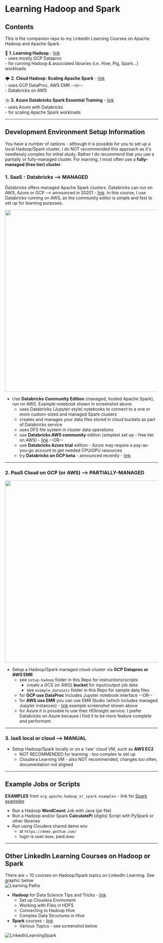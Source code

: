 # Learning Hadoop and Spark

## Contents

This is the companion repo to my LinkedIn Learning Courses on Apache Hadoop and Apache Spark.  

🐘  **1. Learning Hadoop** - [link](https://www.linkedin.com/learning/learning-hadoop-2)   
    - uses mostly GCP Dataproc   
    - for running Hadoop & associated libraries (i.e. Hive, Pig, Spark...) workloads    
    
🌩️  **2. Cloud Hadoop: Scaling Apache Spark** - [link](https://www.linkedin.com/learning/cloud-hadoop-scaling-apache-spark)   
    - uses GCP DataProc, AWS EMR --or--   
    - Databricks on AWS  
    
⛈️  **3. Azure Databricks Spark Essential Training** - [link](https://www.linkedin.com/learning/azure-databricks-essential-training)  
    - uses Azure with Databricks  
    - for scaling Apache Spark workloads  

---

## Development Environment Setup Information

You have a number of options - although it is possible for you to set up a local Hadoop/Spark cluster, I do NOT recommended this approach as it's needlessly complex for initial study.  Rather I do recommend that you use a partially or fully-managed cluster.  For learning, I most often use a **fully-managed (free tier) cluster**.  

### 1. SaaS - Databricks --> MANAGED

Databricks offers managed Apache Spark clusters.  Databricks can run on AWS, Azure or GCP --> announced in 20201 - [link](https://cloud.google.com/databricks).
In this course, I use Databricks running on AWS, as the community editor is simple and fast to set up for learning purposes.

<img src="https://github.com/lynnlangit/learning-hadoop-and-spark/blob/master/images/word-count-databricks.png" width=600>
    
- Use **Databricks Community Edition** (managed, hosted Apache Spark), run on AWS.  Example notebook shown in screenshot above.
    - uses Databricks (Jupyter-style) notebooks to connect to a one or more custom-sized and managed Spark clusters
    - creates and manages your data files stored in cloud buckets as part of Databricks service 
    - uses DFS file system in cluster data operations
    - use **Databricks AWS community** edition (simplest set up - free tier on AWS) - [link](https://databricks.com/try-databricks) --OR--
    - use **Databricks Azure trial** edition - Azure may require a pay-as-you-go account to get needed CPU/GPU resources
    - try **Databricks on GCP beta** - announced recently - [link](https://cloud.google.com/databricks)
    
---

### 2. PaaS Cloud on GCP (or AWS) --> PARTIALLY-MANAGED

<img src="https://github.com/lynnlangit/learning-hadoop-and-spark/blob/master/images/emr-studio.png" width=600>

- Setup a Hadoop/Spark managed cloud-cluster via **GCP Dataproc or AWS EMR**
    - see `setup-hadoop` folder in this Repo for instructions/scripts
        - create a GCS (or AWS) **bucket** for input/output job data
        - see `example_datasets` folder in this Repo for sample data files
    - for **GCP use DataProc** includes Jupyter notebook interface --OR--
    - for **AWS use EMR** you can use EMR Studio (which includes managed Jupyter instances) - [link](https://aws.amazon.com/blogs/big-data/amazon-emr-studio-preview-a-new-notebook-first-ide-experience-with-amazon-emr/) example screenshot shown above
    - for Azure it is possible to use their HDInsight service.  I prefer Databricks on Azure because I find it to be more feature complete and performant. 
    

---

### 3. IaaS local or cloud --> MANUAL
    
- Setup Hadoop/Spark locally or on a 'raw' cloud VM, such as **AWS EC2**
    - NOT RECOMMENDED for learning - too complex to set up
    - Cloudera Learning VM - also NOT recommended, changes too often, documentation not aligned

---
 
## Example Jobs or Scripts

**EXAMPLES** from `org.apache.hadoop_or_spark.examples` - link for [Spark examples](https://github.com/apache/spark/tree/master/examples/src/main/scala/org/apache/spark/examples)

- Run a Hadoop **WordCount** Job with Java (jar file)
- Run a Hadoop and/or Spark **CalculatePi** (digits) Script with PySpark or other libraries
- Run using Cloudera shared demo env 
    - at `https://demo.gethue.com/` 
    - login is user:`demo`, pwd:`demo`
---

## Other LinkedIn Learning Courses on Hadoop or Spark

There are ~ 10 courses on Hadoop/Spark topics on LinkedIn Learning.  See graphic below  
![Learning Paths](https://github.com/lynnlangit/learning-hadoop-and-spark/blob/master/images/path.png)

- **Hadoop** for Data Science Tips and Tricks - [link](https://www.linkedin.com/learning/hadoop-for-data-science-tips-tricks-techniques)
    - Set up Cloudera Enviroment
    - Working with Files in HDFS
    - Connecting to Hadoop Hive
    - Complex Data Structures in Hive
- **Spark** courses - [link](https://www.linkedin.com/learning/search?entityType=COURSE&keywords=Spark&software=Apache%20Spark~Hadoop)
    - Various Topics - see screenshot below

![LinkedInLearningSpark](https://github.com/lynnlangit/learning-hadoop-and-spark/blob/master/images/spark-courses.png)

